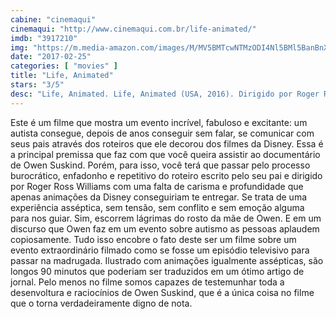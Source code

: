 ```yaml
---
cabine: "cinemaqui"
cinemaqui: "http://www.cinemaqui.com.br/life-animated/"
imdb: "3917210"
img: "https://m.media-amazon.com/images/M/MV5BMTcwNTMzODI4Nl5BMl5BanBnXkFtZTgwMjM2NTQxOTE@._V1_SY150_CR1,0,101,150_.jpg"
date: "2017-02-25"
categories: [ "movies" ]
title: "Life, Animated"
stars: "3/5"
desc: "Life, Animated. Life, Animated (USA, 2016). Dirigido por Roger Ross Williams. Escrito por Ron Suskind. Com Jonathan Freeman (Himself), Gilbert Gottfried (Himself), Alan Rosenblatt (Himself), Owen Suskind (Himself), Ron Suskind (Himself)."
---
```

Este é um filme que mostra um evento incrível, fabuloso e excitante: um autista consegue, depois de anos conseguir sem falar, se comunicar com seus pais através dos roteiros que ele decorou dos filmes da Disney. Essa é a principal premissa que faz com que você queira assistir ao documentário de Owen Suskind. Porém, para isso, você terá que passar pelo processo burocrático, enfadonho e repetitivo do roteiro escrito pelo seu pai e dirigido por Roger Ross Williams com uma falta de carisma e profundidade que apenas animações da Disney conseguiriam te entregar. Se trata de uma experiência asséptica, sem tensão, sem conflito e sem emoção alguma para nos guiar. Sim, escorrem lágrimas do rosto da mãe de Owen. E em um discurso que Owen faz em um evento sobre autismo as pessoas aplaudem copiosamente. Tudo isso encobre o fato deste ser um filme sobre um evento extraordinário filmado como se fosse um episódio televisivo para passar na madrugada. Ilustrado com animações igualmente assépticas, são longos 90 minutos que poderiam ser traduzidos em um ótimo artigo de jornal. Pelo menos no filme somos capazes de testemunhar toda a desenvoltura e raciocínios de Owen Suskind, que é a única coisa no filme que o torna verdadeiramente digno de nota.
